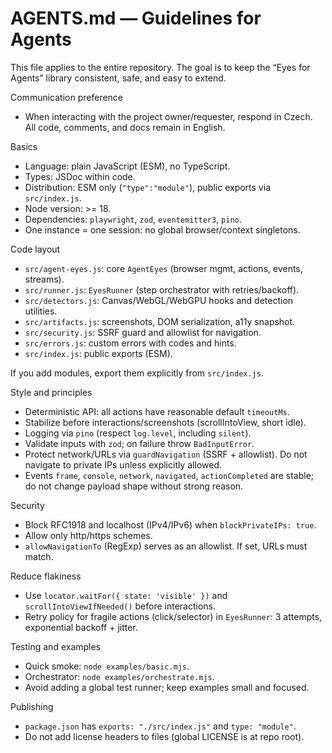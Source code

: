 # AGENTS.md — Guidelines for Agents

This file applies to the entire repository. The goal is to keep the “Eyes for Agents” library consistent, safe, and easy to extend.

Communication preference
- When interacting with the project owner/requester, respond in Czech. All code, comments, and docs remain in English.

Basics
- Language: plain JavaScript (ESM), no TypeScript.
- Types: JSDoc within code.
- Distribution: ESM only (`"type":"module"`), public exports via `src/index.js`.
- Node version: >= 18.
- Dependencies: `playwright`, `zod`, `eventemitter3`, `pino`.
- One instance = one session: no global browser/context singletons.

Code layout
- `src/agent-eyes.js`: core `AgentEyes` (browser mgmt, actions, events, streams).
- `src/runner.js`: `EyesRunner` (step orchestrator with retries/backoff).
- `src/detectors.js`: Canvas/WebGL/WebGPU hooks and detection utilities.
- `src/artifacts.js`: screenshots, DOM serialization, a11y snapshot.
- `src/security.js`: SSRF guard and allowlist for navigation.
- `src/errors.js`: custom errors with codes and hints.
- `src/index.js`: public exports (ESM).

If you add modules, export them explicitly from `src/index.js`.

Style and principles
- Deterministic API: all actions have reasonable default `timeoutMs`.
- Stabilize before interactions/screenshots (scrollIntoView, short idle).
- Logging via `pino` (respect `log.level`, including `silent`).
- Validate inputs with `zod`; on failure throw `BadInputError`.
- Protect network/URLs via `guardNavigation` (SSRF + allowlist). Do not navigate to private IPs unless explicitly allowed.
- Events `frame`, `console`, `network`, `navigated`, `actionCompleted` are stable; do not change payload shape without strong reason.

Security
- Block RFC1918 and localhost (IPv4/IPv6) when `blockPrivateIPs: true`.
- Allow only http/https schemes.
- `allowNavigationTo` (RegExp) serves as an allowlist. If set, URLs must match.

Reduce flakiness
- Use `locator.waitFor({ state: 'visible' })` and `scrollIntoViewIfNeeded()` before interactions.
- Retry policy for fragile actions (click/selector) in `EyesRunner`: 3 attempts, exponential backoff + jitter.

Testing and examples
- Quick smoke: `node examples/basic.mjs`.
- Orchestrator: `node examples/orchestrate.mjs`.
- Avoid adding a global test runner; keep examples small and focused.

Publishing
- `package.json` has `exports: "./src/index.js"` and `type: "module"`.
- Do not add license headers to files (global LICENSE is at repo root).
